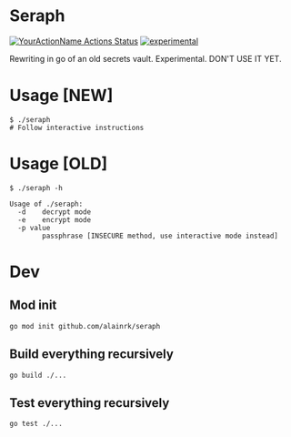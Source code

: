 # Seraph
[![YourActionName Actions Status](https://github.com/alainrk/seraph/workflows/Go/badge.svg)](https://github.com/alainrk/seraph/actions)
[![experimental](http://badges.github.io/stability-badges/dist/experimental.svg)](http://github.com/badges/stability-badges)

Rewriting in go of an old secrets vault.
Experimental. DON'T USE IT YET.

# Usage [NEW]
```
$ ./seraph
# Follow interactive instructions
```

# Usage [OLD]
```
$ ./seraph -h

Usage of ./seraph:
  -d    decrypt mode
  -e    encrypt mode
  -p value
        passphrase [INSECURE method, use interactive mode instead]
```

# Dev
## Mod init
```
go mod init github.com/alainrk/seraph
```

## Build everything recursively
```
go build ./...
```

## Test everything recursively
```
go test ./...
```
